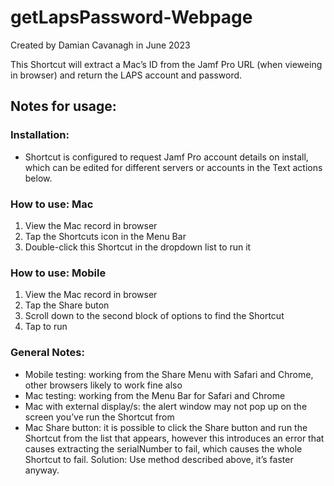 # getLapsPassword-Webpage

Created by Damian Cavanagh in June 2023

This Shortcut will extract a Mac’s ID from the Jamf Pro URL (when vieweing in browser) and return the LAPS account and password.

## Notes for usage:

### Installation:
- Shortcut is configured to request Jamf Pro account details on install, which can be edited for different servers or accounts in the Text actions below.

### How to use: Mac
1. View the Mac record in browser
2. Tap the Shortcuts icon in the Menu Bar
3. Double-click this Shortcut in the dropdown list to run it

### How to use: Mobile
1. View the Mac record in browser
2. Tap the Share buton 
3. Scroll down to the second block of options to find the Shortcut 
4. Tap to run

### General Notes:
- Mobile testing: working from the Share Menu with Safari and Chrome, other browsers likely to work fine also
- Mac testing: working from the Menu Bar for Safari and Chrome
- Mac with external display/s: the alert window may not pop up on the screen you’ve run the Shortcut from
- Mac Share button: it is possible to click the Share button and run the Shortcut from the list that appears, however this introduces an error that causes extracting the serialNumber to fail, which causes the whole Shortcut to fail. Solution: Use method described above, it’s faster anyway. 
